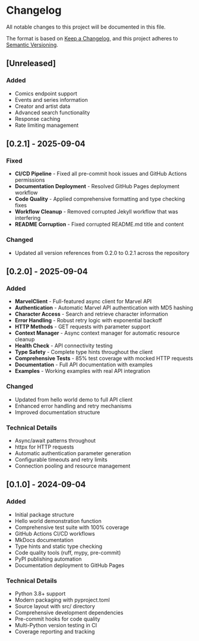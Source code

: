 # Changelog

All notable changes to this project will be documented in this file.

The format is based on [Keep a Changelog](https://keepachangelog.com/en/1.0.0/),
and this project adheres to [Semantic Versioning](https://semver.org/spec/v2.0.0.html).

## [Unreleased]

### Added
- Comics endpoint support
- Events and series information
- Creator and artist data
- Advanced search functionality
- Response caching
- Rate limiting management

## [0.2.1] - 2025-09-04

### Fixed
- **CI/CD Pipeline** - Fixed all pre-commit hook issues and GitHub Actions permissions
- **Documentation Deployment** - Resolved GitHub Pages deployment workflow
- **Code Quality** - Applied comprehensive formatting and type checking fixes
- **Workflow Cleanup** - Removed corrupted Jekyll workflow that was interfering
- **README Corruption** - Fixed corrupted README.md title and content

### Changed
- Updated all version references from 0.2.0 to 0.2.1 across the repository

## [0.2.0] - 2025-09-04

### Added
- **MarvelClient** - Full-featured async client for Marvel API
- **Authentication** - Automatic Marvel API authentication with MD5 hashing
- **Character Access** - Search and retrieve character information
- **Error Handling** - Robust retry logic with exponential backoff
- **HTTP Methods** - GET requests with parameter support
- **Context Manager** - Async context manager for automatic resource cleanup
- **Health Check** - API connectivity testing
- **Type Safety** - Complete type hints throughout the client
- **Comprehensive Tests** - 85% test coverage with mocked HTTP requests
- **Documentation** - Full API documentation with examples
- **Examples** - Working examples with real API integration

### Changed
- Updated from hello world demo to full API client
- Enhanced error handling and retry mechanisms
- Improved documentation structure

### Technical Details
- Async/await patterns throughout
- httpx for HTTP requests
- Automatic authentication parameter generation
- Configurable timeouts and retry limits
- Connection pooling and resource management

## [0.1.0] - 2024-09-04

### Added
- Initial package structure
- Hello world demonstration function
- Comprehensive test suite with 100% coverage
- GitHub Actions CI/CD workflows
- MkDocs documentation
- Type hints and static type checking
- Code quality tools (ruff, mypy, pre-commit)
- PyPI publishing automation
- Documentation deployment to GitHub Pages

### Technical Details
- Python 3.8+ support
- Modern packaging with pyproject.toml
- Source layout with src/ directory
- Comprehensive development dependencies
- Pre-commit hooks for code quality
- Multi-Python version testing in CI
- Coverage reporting and tracking

